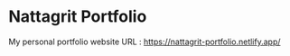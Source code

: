 # Nattagrit Portfolio
My personal portfolio website 
URL : https://nattagrit-portfolio.netlify.app/
